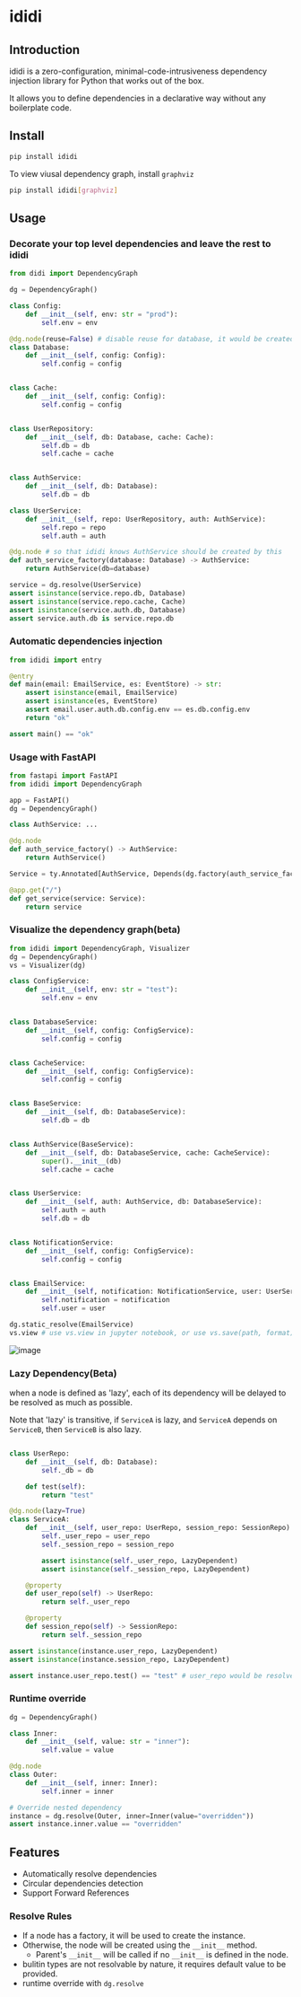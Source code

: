 # ididi

## Introduction

ididi is a zero-configuration, minimal-code-intrusiveness dependency injection library for Python that works out of the box.

It allows you to define dependencies in a declarative way without any boilerplate code.

## Install

```bash
pip install ididi
```

To view viusal dependency graph, install `graphviz`

```bash
pip install ididi[graphviz]
```

## Usage

### Decorate your top level dependencies and leave the rest to ididi

```python
from didi import DependencyGraph

dg = DependencyGraph()

class Config:
    def __init__(self, env: str = "prod"):
        self.env = env

@dg.node(reuse=False) # disable reuse for database, it would be created every time
class Database:
    def __init__(self, config: Config):
        self.config = config


class Cache:
    def __init__(self, config: Config):
        self.config = config


class UserRepository:
    def __init__(self, db: Database, cache: Cache):
        self.db = db
        self.cache = cache


class AuthService:
    def __init__(self, db: Database):
        self.db = db

class UserService:
    def __init__(self, repo: UserRepository, auth: AuthService):
        self.repo = repo
        self.auth = auth

@dg.node # so that ididi knows AuthService should be created by this 
def auth_service_factory(database: Database) -> AuthService:
    return AuthService(db=database)

service = dg.resolve(UserService)
assert isinstance(service.repo.db, Database)
assert isinstance(service.repo.cache, Cache)
assert isinstance(service.auth.db, Database)
assert service.auth.db is service.repo.db
```

### Automatic dependencies injection

```python
from ididi import entry

@entry
def main(email: EmailService, es: EventStore) -> str:
    assert isinstance(email, EmailService)
    assert isinstance(es, EventStore)
    assert email.user.auth.db.config.env == es.db.config.env
    return "ok"

assert main() == "ok"
```

### Usage with FastAPI

```python
from fastapi import FastAPI
from ididi import DependencyGraph

app = FastAPI()
dg = DependencyGraph()

class AuthService: ...

@dg.node
def auth_service_factory() -> AuthService:
    return AuthService()

Service = ty.Annotated[AuthService, Depends(dg.factory(auth_service_factory))]

@app.get("/")
def get_service(service: Service):
    return service
```

### Visualize the dependency graph(beta)

```python
from ididi import DependencyGraph, Visualizer
dg = DependencyGraph()
vs = Visualizer(dg)

class ConfigService:
    def __init__(self, env: str = "test"):
        self.env = env


class DatabaseService:
    def __init__(self, config: ConfigService):
        self.config = config


class CacheService:
    def __init__(self, config: ConfigService):
        self.config = config


class BaseService:
    def __init__(self, db: DatabaseService):
        self.db = db


class AuthService(BaseService):
    def __init__(self, db: DatabaseService, cache: CacheService):
        super().__init__(db)
        self.cache = cache


class UserService:
    def __init__(self, auth: AuthService, db: DatabaseService):
        self.auth = auth
        self.db = db


class NotificationService:
    def __init__(self, config: ConfigService):
        self.config = config


class EmailService:
    def __init__(self, notification: NotificationService, user: UserService):
        self.notification = notification
        self.user = user

dg.static_resolve(EmailService)
vs.view # use vs.view in jupyter notebook, or use vs.save(path, format) otherwise
```

![image](https://github.com/user-attachments/assets/b86be121-3957-43f3-b75c-3689a855d7fb)

### Lazy Dependency(Beta)

when a node is defined as 'lazy', each of its dependency will be delayed to be resolved as much as possible.

Note that 'lazy' is transitive, if `ServiceA` is lazy, and `ServiceA` depends on `ServiceB`, then `ServiceB` is also lazy.

```python

class UserRepo:
    def __init__(self, db: Database):
        self._db = db

    def test(self):
        return "test"

@dg.node(lazy=True)
class ServiceA:
    def __init__(self, user_repo: UserRepo, session_repo: SessionRepo):
        self._user_repo = user_repo
        self._session_repo = session_repo

        assert isinstance(self._user_repo, LazyDependent)
        assert isinstance(self._session_repo, LazyDependent)

    @property
    def user_repo(self) -> UserRepo:
        return self._user_repo

    @property
    def session_repo(self) -> SessionRepo:
        return self._session_repo

assert isinstance(instance.user_repo, LazyDependent)
assert isinstance(instance.session_repo, LazyDependent)

assert instance.user_repo.test() == "test" # user_repo would be resolved when user_repo.test is accessed.
```

### Runtime override

```python
dg = DependencyGraph()

class Inner:
    def __init__(self, value: str = "inner"):
        self.value = value

@dg.node
class Outer:
    def __init__(self, inner: Inner):
        self.inner = inner

# Override nested dependency
instance = dg.resolve(Outer, inner=Inner(value="overridden"))
assert instance.inner.value == "overridden"
```

## Features

- Automatically resolve dependencies
- Circular dependencies detection
- Support Forward References

### Resolve Rules

- If a node has a factory, it will be used to create the instance.
- Otherwise, the node will be created using the `__init__` method.
  - Parent's `__init__` will be called if no `__init__` is defined in the node.
- bulitin types are not resolvable by nature, it requires default value to be provided.
- runtime override with `dg.resolve`
